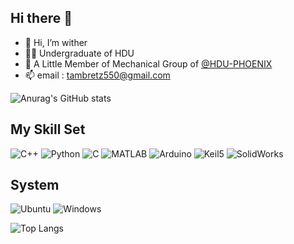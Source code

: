 ## Hi there 👋
- 👋 Hi, I’m wither
- 👨‍🎓 Undergraduate of HDU
- 👥 A Little Member of Mechanical Group of [@HDU-PHOENIX](https://github.com/HDU-PHOENIX)
- 📫 email : tambretz550@gmail.com


![Anurag's GitHub stats](https://github-readme-stats.vercel.app/api?username=wither0526)

## My Skill Set

![C++](https://img.shields.io/badge/C++-00599C?logo=c%2B%2B&logoColor=white)
![Python](https://img.shields.io/badge/Python-3776AB?logo=python&logoColor=white)
![C](https://img.shields.io/badge/C-A8B9CC?logo=c&logoColor=white)
![MATLAB](https://img.shields.io/badge/MATLAB-R2023a-blue?logo=mathworks&logoColor=white)
![Arduino](https://img.shields.io/badge/Arduino-00979D?logo=arduino&logoColor=white)
![Keil5](https://img.shields.io/badge/-Keil%205-5A4E39?logo=keil&logoColor=white)
![SolidWorks](https://img.shields.io/badge/-SolidWorks-FF0000?logo=solidworks&logoColor=white)

## System
![Ubuntu](https://img.shields.io/badge/Ubuntu-E95420?logo=ubuntu&logoColor=white)
![Windows](https://img.shields.io/badge/Windows-0078D4?logo=windows&logoColor=white)

![Top Langs](https://github-readme-stats.vercel.app/api/top-langs/?username=wither0526)


